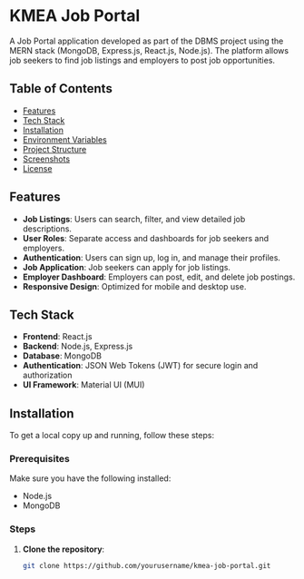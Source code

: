 # KMEA Job Portal

A Job Portal application developed as part of the DBMS project using the MERN stack (MongoDB, Express.js, React.js, Node.js). The platform allows job seekers to find job listings and employers to post job opportunities.

## Table of Contents

- [Features](#features)
- [Tech Stack](#tech-stack)
- [Installation](#installation)
- [Environment Variables](#environment-variables)
- [Project Structure](#project-structure)
- [Screenshots](#screenshots)
- [License](#license)

## Features

- **Job Listings**: Users can search, filter, and view detailed job descriptions.
- **User Roles**: Separate access and dashboards for job seekers and employers.
- **Authentication**: Users can sign up, log in, and manage their profiles.
- **Job Application**: Job seekers can apply for job listings.
- **Employer Dashboard**: Employers can post, edit, and delete job postings.
- **Responsive Design**: Optimized for mobile and desktop use.

## Tech Stack

- **Frontend**: React.js
- **Backend**: Node.js, Express.js
- **Database**: MongoDB
- **Authentication**: JSON Web Tokens (JWT) for secure login and authorization
- **UI Framework**: Material UI (MUI)

## Installation

To get a local copy up and running, follow these steps:

### Prerequisites

Make sure you have the following installed:

- Node.js
- MongoDB

### Steps

1. **Clone the repository**:

   ```bash
   git clone https://github.com/yourusername/kmea-job-portal.git
